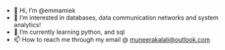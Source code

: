 - 👋 Hi, I’m @emmamiek
- 👀 I’m interested in databases, data communication networks and system analytics!
- 🌱 I’m currently learning python, and sql
- 📫 How to reach me through my email @ muneerakalali@outlook.com

<!---
emmamiek/emmamiek is a ✨ special ✨ repository because its `README.md` (this file) appears on your GitHub profile.
You can click the Preview link to take a look at your changes.
--->
